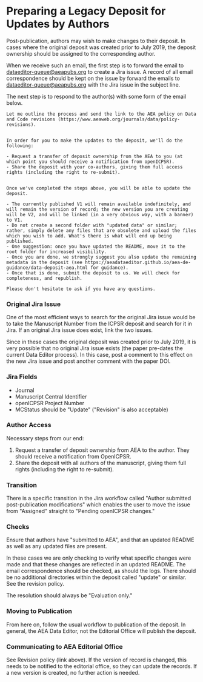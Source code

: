 # Preparing a Legacy Deposit for Updates by Authors

Post-publication, authors may wish to make changes to their deposit. In cases where the original deposit was created prior to July 2019, the deposit ownership should be assigned to the corresponding author.

When we receive such an email, the first step is to forward the email to dataeditor-queue@aeapubs.org to create a Jira issue. 
A record of all email correspondence should be kept on the issue by forward the emails to dataeditor-queue@aeapubs.org with the Jira issue in the subject line. 

The next step is to respond to the author(s) with some form of the email below.

```
Let me outline the process and send the link to the AEA policy on Data and Code revisions (https://www.aeaweb.org/journals/data/policy-revisions).


In order for you to make the updates to the deposit, we'll do the following:

- Request a transfer of deposit ownership from the AEA to you (at which point you should receive a notification from openICPSR).
- Share the deposit with your co-authors, giving them full access rights (including the right to re-submit).


Once we've completed the steps above, you will be able to update the deposit.

- The currently published V1 will remain available indefinitely, and will remain the version of record; the new version you are creating will be V2, and will be linked (in a very obvious way, with a banner) to V1.
- Do not create a second folder with "updated data" or similar; rather, simply delete any files that are obsolete and upload the files which you wish to add. What's there is what will end up being published.
- One suggestion: once you have updated the README, move it to the root folder for increased visibility.
- Once you are done, we strongly suggest you also update the remaining metadata in the deposit (see https://aeadataeditor.github.io/aea-de-guidance/data-deposit-aea.html for guidance).
- Once that is done, submit the deposit to us. We will check for completeness, and republish.

Please don't hesitate to ask if you have any questions.
```

### Original Jira Issue

One of the most efficient ways to search for the original Jira issue would be to take the Manuscript Number from the ICPSR deposit and search for it in Jira. If an original Jira issue does exist, link the two issues. 

Since in these cases the original deposit was created prior to July 2019, it is very possible that no original Jira issue exists (the paper pre-dates the current Data Editor process). In this case, post a comment to this effect on the new Jira issue and post another comment with the paper DOI.

### Jira Fields

- Journal
- Manuscript Central Identifier
- openICPSR Project Number
- MCStatus should be "Update" ("Revision" is also acceptable)


### Author Access

Necessary steps from our end:
1. Request a transfer of deposit ownership from AEA to the author. They should receive a notification from OpenICPSR.
2. Share the deposit with all authors of the manuscript, giving them full rights (including the right to re-submit).

### Transition

There is a specific transition in the Jira workflow called "Author submitted post-publication modifications" which enables the user to move the issue from "Assigned" straight to "Pending openICPSR changes."

### Checks

Ensure that authors have "submitted to AEA", and that an updated README as well as any updated files are present.

In these cases we are only checking to verify what specific changes were made and that these changes are reflected in an updated README. The email correspondence should be checked, as should the logs. There should be no additional directories within the deposit called "update" or similar. See the revision policy.

The resolution should always be "Evaluation only."

### Moving to Publication

From here on, follow the usual workflow to publication of the deposit. In general, the AEA Data Editor, not the Editorial Office will publish the deposit. 

### Communicating to AEA Editorial Office

See Revision policy (link above). If the version of record is changed, this needs to be notified to the editorial office, so they can update the records. If a new version is created, no further action is needed.
